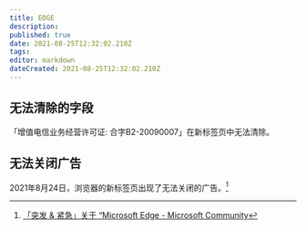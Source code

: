 ```yaml
---
title: EDGE
description: 
published: true
date: 2021-08-25T12:32:02.210Z
tags: 
editor: markdown
dateCreated: 2021-08-25T12:32:02.210Z
---
```


## 无法清除的字段

「增值电信业务经营许可证: 合字B2-20090007」在新标签页中无法清除。

## 无法关闭广告

2021年8月24日，浏览器的新标签页出现了无法关闭的广告。[^4ee5]

[^4ee5]: [「突发 & 紧急」关于 “Microsoft Edge - Microsoft Community](https://web.archive.org/web/20210825035010/https://answers.microsoft.com/zh-hans/microsoftedge/forum/all/%E7%AA%81%E5%8F%91/7324bc7c-58ec-4ee5-b01b-7bca795ca7a8)
